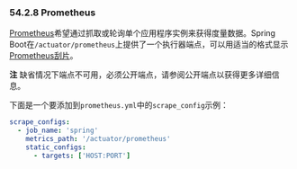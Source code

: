 ### 54.2.8 Prometheus

[Prometheus](http://micrometer.io/docs/registry/prometheus)希望通过抓取或轮询单个应用程序实例来获得度量数据。Spring Boot在`/actuator/prometheus`上提供了一个执行器端点，可以用适当的格式显示[Prometheus刮片](https://prometheus.io/)。

**注** 缺省情况下端点不可用，必须公开端点，请参阅公开端点以获得更多详细信息。

下面是一个要添加到`prometheus.yml`中的`scrape_config`示例：

```yml
scrape_configs:
  - job_name: 'spring'
    metrics_path: '/actuator/prometheus'
    static_configs:
      - targets: ['HOST:PORT']
```
